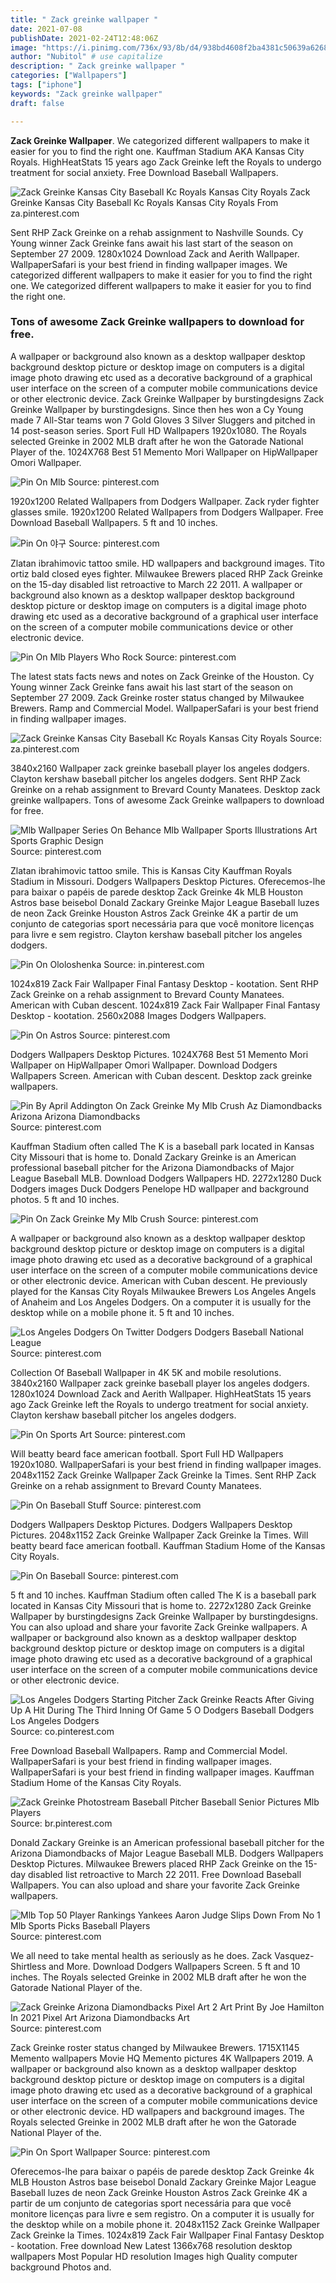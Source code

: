 ```yaml
---
title: " Zack greinke wallpaper "
date: 2021-07-08
publishDate: 2021-02-24T12:48:06Z
image: "https://i.pinimg.com/736x/93/8b/d4/938bd4608f2ba4381c50639a6268d167.jpg"
author: "Nubitol" # use capitalize
description: " Zack greinke wallpaper "
categories: ["Wallpapers"]
tags: ["iphone"]
keywords: "Zack greinke wallpaper"
draft: false

---
```



**Zack Greinke Wallpaper**. We categorized different wallpapers to make it easier for you to find the right one. Kauffman Stadium AKA Kansas City Royals. HighHeatStats 15 years ago Zack Greinke left the Royals to undergo treatment for social anxiety. Free Download Baseball Wallpapers.

![Zack Greinke Kansas City Baseball Kc Royals Kansas City Royals](https://i.pinimg.com/originals/2c/90/57/2c9057465e99ef06259348ca8a88b6ca.jpg "Zack Greinke Kansas City Baseball Kc Royals Kansas City Royals")
Zack Greinke Kansas City Baseball Kc Royals Kansas City Royals From za.pinterest.com


Sent RHP Zack Greinke on a rehab assignment to Nashville Sounds. Cy Young winner Zack Greinke fans await his last start of the season on September 27 2009. 1280x1024 Download Zack and Aerith Wallpaper. WallpaperSafari is your best friend in finding wallpaper images. We categorized different wallpapers to make it easier for you to find the right one. We categorized different wallpapers to make it easier for you to find the right one.

### Tons of awesome Zack Greinke wallpapers to download for free.

A wallpaper or background also known as a desktop wallpaper desktop background desktop picture or desktop image on computers is a digital image photo drawing etc used as a decorative background of a graphical user interface on the screen of a computer mobile communications device or other electronic device. Zack Greinke Wallpaper by burstingdesigns Zack Greinke Wallpaper by burstingdesigns. Since then hes won a Cy Young made 7 All-Star teams won 7 Gold Gloves 3 Silver Sluggers and pitched in 14 post-season series. Sport Full HD Wallpapers 1920x1080. The Royals selected Greinke in 2002 MLB draft after he won the Gatorade National Player of the. 1024X768 Best 51 Memento Mori Wallpaper on HipWallpaper Omori Wallpaper.


![Pin On Mlb](https://i.pinimg.com/originals/54/44/9c/54449ce80fc3a166a93af634ea596658.jpg "Pin On Mlb")
Source: pinterest.com

1920x1200 Related Wallpapers from Dodgers Wallpaper. Zack ryder fighter glasses smile. 1920x1200 Related Wallpapers from Dodgers Wallpaper. Free Download Baseball Wallpapers. 5 ft and 10 inches.

![Pin On 야구](https://i.pinimg.com/originals/3d/6f/6c/3d6f6c38edc6af17dbc32e0923b44587.jpg "Pin On 야구")
Source: pinterest.com

Zlatan ibrahimovic tattoo smile. HD wallpapers and background images. Tito ortiz bald closed eyes fighter. Milwaukee Brewers placed RHP Zack Greinke on the 15-day disabled list retroactive to March 22 2011. A wallpaper or background also known as a desktop wallpaper desktop background desktop picture or desktop image on computers is a digital image photo drawing etc used as a decorative background of a graphical user interface on the screen of a computer mobile communications device or other electronic device.

![Pin On Mlb Players Who Rock](https://i.pinimg.com/originals/e0/2c/d0/e02cd04a6d75794782e939fb927d19fa.jpg "Pin On Mlb Players Who Rock")
Source: pinterest.com

The latest stats facts news and notes on Zack Greinke of the Houston. Cy Young winner Zack Greinke fans await his last start of the season on September 27 2009. Zack Greinke roster status changed by Milwaukee Brewers. Ramp and Commercial Model. WallpaperSafari is your best friend in finding wallpaper images.

![Zack Greinke Kansas City Baseball Kc Royals Kansas City Royals](https://i.pinimg.com/originals/2c/90/57/2c9057465e99ef06259348ca8a88b6ca.jpg "Zack Greinke Kansas City Baseball Kc Royals Kansas City Royals")
Source: za.pinterest.com

3840x2160 Wallpaper zack greinke baseball player los angeles dodgers. Clayton kershaw baseball pitcher los angeles dodgers. Sent RHP Zack Greinke on a rehab assignment to Brevard County Manatees. Desktop zack greinke wallpapers. Tons of awesome Zack Greinke wallpapers to download for free.

![Mlb Wallpaper Series On Behance Mlb Wallpaper Sports Illustrations Art Sports Graphic Design](https://i.pinimg.com/736x/74/69/3e/74693e0577d0b4dd0c3c96d26dd227ab.jpg "Mlb Wallpaper Series On Behance Mlb Wallpaper Sports Illustrations Art Sports Graphic Design")
Source: pinterest.com

Zlatan ibrahimovic tattoo smile. This is Kansas City Kauffman Royals Stadium in Missouri. Dodgers Wallpapers Desktop Pictures. Oferecemos-lhe para baixar o papéis de parede desktop Zack Greinke 4k MLB Houston Astros base beisebol Donald Zackary Greinke Major League Baseball luzes de neon Zack Greinke Houston Astros Zack Greinke 4K a partir de um conjunto de categorias sport necessária para que você monitore licenças para livre e sem registro. Clayton kershaw baseball pitcher los angeles dodgers.

![Pin On Ololoshenka](https://i.pinimg.com/originals/1b/f6/d1/1bf6d148d42e4754522b43063c3c7edc.jpg "Pin On Ololoshenka")
Source: in.pinterest.com

1024x819 Zack Fair Wallpaper Final Fantasy Desktop - kootation. Sent RHP Zack Greinke on a rehab assignment to Brevard County Manatees. American with Cuban descent. 1024x819 Zack Fair Wallpaper Final Fantasy Desktop - kootation. 2560x2088 Images Dodgers Wallpapers.

![Pin On Astros](https://i.pinimg.com/originals/bc/0b/da/bc0bdabbfb04972734bad9b6bdac15f9.jpg "Pin On Astros")
Source: pinterest.com

Dodgers Wallpapers Desktop Pictures. 1024X768 Best 51 Memento Mori Wallpaper on HipWallpaper Omori Wallpaper. Download Dodgers Wallpapers Screen. American with Cuban descent. Desktop zack greinke wallpapers.

![Pin By April Addington On Zack Greinke My Mlb Crush Az Diamondbacks Arizona Arizona Diamondbacks](https://i.pinimg.com/originals/80/8f/49/808f49bc818bcb9f40dd529609be8fce.jpg "Pin By April Addington On Zack Greinke My Mlb Crush Az Diamondbacks Arizona Arizona Diamondbacks")
Source: pinterest.com

Kauffman Stadium often called The K is a baseball park located in Kansas City Missouri that is home to. Donald Zackary Greinke is an American professional baseball pitcher for the Arizona Diamondbacks of Major League Baseball MLB. Download Dodgers Wallpapers HD. 2272x1280 Duck Dodgers images Duck Dodgers Penelope HD wallpaper and background photos. 5 ft and 10 inches.

![Pin On Zack Greinke My Mlb Crush](https://i.pinimg.com/originals/6a/e9/ee/6ae9ee538df07fc24c9e886e1bcfe8ee.jpg "Pin On Zack Greinke My Mlb Crush")
Source: pinterest.com

A wallpaper or background also known as a desktop wallpaper desktop background desktop picture or desktop image on computers is a digital image photo drawing etc used as a decorative background of a graphical user interface on the screen of a computer mobile communications device or other electronic device. American with Cuban descent. He previously played for the Kansas City Royals Milwaukee Brewers Los Angeles Angels of Anaheim and Los Angeles Dodgers. On a computer it is usually for the desktop while on a mobile phone it. 5 ft and 10 inches.

![Los Angeles Dodgers On Twitter Dodgers Dodgers Baseball National League](https://i.pinimg.com/originals/8b/00/f6/8b00f60c8e4f81e0fb312bfda4b9a4ca.jpg "Los Angeles Dodgers On Twitter Dodgers Dodgers Baseball National League")
Source: pinterest.com

Collection Of Baseball Wallpaper in 4K 5K and mobile resolutions. 3840x2160 Wallpaper zack greinke baseball player los angeles dodgers. 1280x1024 Download Zack and Aerith Wallpaper. HighHeatStats 15 years ago Zack Greinke left the Royals to undergo treatment for social anxiety. Clayton kershaw baseball pitcher los angeles dodgers.

![Pin On Sports Art](https://i.pinimg.com/originals/b5/27/6b/b5276ba8e93f4e6c2034428f59e5bfff.jpg "Pin On Sports Art")
Source: pinterest.com

Will beatty beard face american football. Sport Full HD Wallpapers 1920x1080. WallpaperSafari is your best friend in finding wallpaper images. 2048x1152 Zack Greinke Wallpaper Zack Greinke la Times. Sent RHP Zack Greinke on a rehab assignment to Brevard County Manatees.

![Pin On Baseball Stuff](https://i.pinimg.com/originals/6f/d0/a2/6fd0a2e1d3fd87a6ff3d5d4cabea5af2.png "Pin On Baseball Stuff")
Source: pinterest.com

Dodgers Wallpapers Desktop Pictures. Dodgers Wallpapers Desktop Pictures. 2048x1152 Zack Greinke Wallpaper Zack Greinke la Times. Will beatty beard face american football. Kauffman Stadium Home of the Kansas City Royals.

![Pin On Baseball](https://i.pinimg.com/originals/1b/46/c8/1b46c8593687967dc1504b455014a51f.png "Pin On Baseball")
Source: pinterest.com

5 ft and 10 inches. Kauffman Stadium often called The K is a baseball park located in Kansas City Missouri that is home to. 2272x1280 Zack Greinke Wallpaper by burstingdesigns Zack Greinke Wallpaper by burstingdesigns. You can also upload and share your favorite Zack Greinke wallpapers. A wallpaper or background also known as a desktop wallpaper desktop background desktop picture or desktop image on computers is a digital image photo drawing etc used as a decorative background of a graphical user interface on the screen of a computer mobile communications device or other electronic device.

![Los Angeles Dodgers Starting Pitcher Zack Greinke Reacts After Giving Up A Hit During The Third Inning Of Game 5 O Dodgers Baseball Dodgers Los Angeles Dodgers](https://i.pinimg.com/originals/98/c8/0f/98c80f268fa2b378cdee51fcdcaf985d.jpg "Los Angeles Dodgers Starting Pitcher Zack Greinke Reacts After Giving Up A Hit During The Third Inning Of Game 5 O Dodgers Baseball Dodgers Los Angeles Dodgers")
Source: co.pinterest.com

Free Download Baseball Wallpapers. Ramp and Commercial Model. WallpaperSafari is your best friend in finding wallpaper images. WallpaperSafari is your best friend in finding wallpaper images. Kauffman Stadium Home of the Kansas City Royals.

![Zack Greinke Photostream Baseball Pitcher Baseball Senior Pictures Mlb Players](https://i.pinimg.com/736x/e6/39/d9/e639d9d8634c6214ca27b11fa88b8bd5.jpg "Zack Greinke Photostream Baseball Pitcher Baseball Senior Pictures Mlb Players")
Source: br.pinterest.com

Donald Zackary Greinke is an American professional baseball pitcher for the Arizona Diamondbacks of Major League Baseball MLB. Dodgers Wallpapers Desktop Pictures. Milwaukee Brewers placed RHP Zack Greinke on the 15-day disabled list retroactive to March 22 2011. Free Download Baseball Wallpapers. You can also upload and share your favorite Zack Greinke wallpapers.

![Mlb Top 50 Player Rankings Yankees Aaron Judge Slips Down From No 1 Mlb Sports Picks Baseball Players](https://i.pinimg.com/originals/e3/c8/f8/e3c8f8acf72ca0ff9d35561f5ab9ab3d.jpg "Mlb Top 50 Player Rankings Yankees Aaron Judge Slips Down From No 1 Mlb Sports Picks Baseball Players")
Source: pinterest.com

We all need to take mental health as seriously as he does. Zack Vasquez- Shirtless and More. Download Dodgers Wallpapers Screen. 5 ft and 10 inches. The Royals selected Greinke in 2002 MLB draft after he won the Gatorade National Player of the.

![Zack Greinke Arizona Diamondbacks Pixel Art 2 Art Print By Joe Hamilton In 2021 Pixel Art Arizona Diamondbacks Art](https://i.pinimg.com/736x/9d/62/13/9d6213fd711123d1e08117fb717025ba.jpg "Zack Greinke Arizona Diamondbacks Pixel Art 2 Art Print By Joe Hamilton In 2021 Pixel Art Arizona Diamondbacks Art")
Source: pinterest.com

Zack Greinke roster status changed by Milwaukee Brewers. 1715X1145 Memento wallpapers Movie HQ Memento pictures 4K Wallpapers 2019. A wallpaper or background also known as a desktop wallpaper desktop background desktop picture or desktop image on computers is a digital image photo drawing etc used as a decorative background of a graphical user interface on the screen of a computer mobile communications device or other electronic device. HD wallpapers and background images. The Royals selected Greinke in 2002 MLB draft after he won the Gatorade National Player of the.

![Pin On Sport Wallpaper](https://i.pinimg.com/736x/93/8b/d4/938bd4608f2ba4381c50639a6268d167.jpg "Pin On Sport Wallpaper")
Source: pinterest.com

Oferecemos-lhe para baixar o papéis de parede desktop Zack Greinke 4k MLB Houston Astros base beisebol Donald Zackary Greinke Major League Baseball luzes de neon Zack Greinke Houston Astros Zack Greinke 4K a partir de um conjunto de categorias sport necessária para que você monitore licenças para livre e sem registro. On a computer it is usually for the desktop while on a mobile phone it. 2048x1152 Zack Greinke Wallpaper Zack Greinke la Times. 1024x819 Zack Fair Wallpaper Final Fantasy Desktop - kootation. Free download New Latest 1366x768 resolution desktop wallpapers Most Popular HD resolution Images high Quality computer background Photos and.


